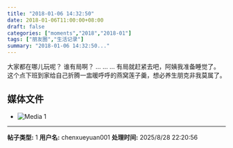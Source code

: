 ```yaml
---
title: "2018-01-06 14:32:50"
date: 2018-01-06T11:00:00+08:00
draft: false
categories: ["moments","2018","2018-01"]
tags: ["朋友圈","生活记录"]
summary: "2018-01-06 14:32:50..."
---
```


大家都在哪儿玩呢？
谁有局啊？
…
…
…
有局就赶紧去吧，阿姨我准备睡觉了。
这个点下班到家给自己折腾一盅暖呼呼的燕窝莲子羹，想必养生朋克非我莫属了。

## 媒体文件

- ![Media 1](/Moments/photos/2018-01-06/201801061432500.jpg)

---

**帖子类型:** 1
**用户名:** chenxueyuan001
**处理时间:** 2025/8/28 22:20:56